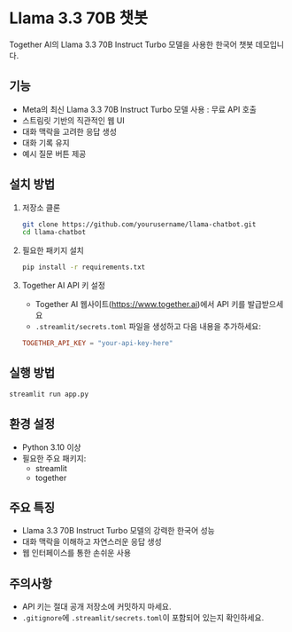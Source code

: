 # Llama 3.3 70B 챗봇

Together AI의 Llama 3.3 70B Instruct Turbo 모델을 사용한 한국어 챗봇 데모입니다.

## 기능
- Meta의 최신 Llama 3.3 70B Instruct Turbo 모델 사용 : 무료 API 호출
- 스트림릿 기반의 직관적인 웹 UI
- 대화 맥락을 고려한 응답 생성
- 대화 기록 유지
- 예시 질문 버튼 제공

## 설치 방법

1. 저장소 클론
   ```bash
   git clone https://github.com/yourusername/llama-chatbot.git
   cd llama-chatbot
   ```

2. 필요한 패키지 설치
   ```bash
   pip install -r requirements.txt
   ```

3. Together AI API 키 설정
   - Together AI 웹사이트(https://www.together.ai)에서 API 키를 발급받으세요
   - `.streamlit/secrets.toml` 파일을 생성하고 다음 내용을 추가하세요:
   ```toml
   TOGETHER_API_KEY = "your-api-key-here"
   ```

## 실행 방법
```bash
streamlit run app.py
```

## 환경 설정
- Python 3.10 이상
- 필요한 주요 패키지:
  - streamlit
  - together

## 주요 특징
- Llama 3.3 70B Instruct Turbo 모델의 강력한 한국어 성능
- 대화 맥락을 이해하고 자연스러운 응답 생성
- 웹 인터페이스를 통한 손쉬운 사용

## 주의사항
- API 키는 절대 공개 저장소에 커밋하지 마세요.
- `.gitignore`에 `.streamlit/secrets.toml`이 포함되어 있는지 확인하세요.